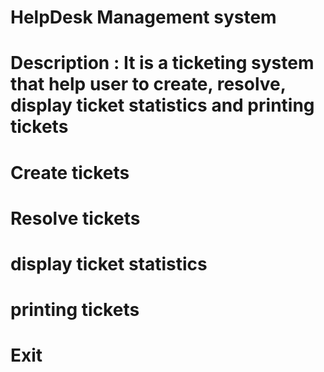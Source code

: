 # HelpDesk Management system
# Description : It is a ticketing system that help user to create, resolve, display ticket statistics and printing tickets
# Create tickets 
# Resolve tickets
# display ticket statistics 
# printing tickets
# Exit
